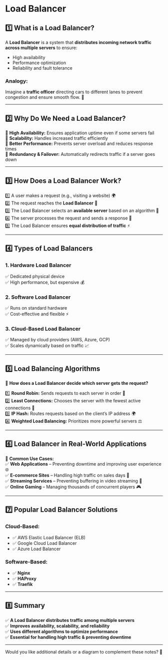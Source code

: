 # Load Balancer

## **1️⃣ What is a Load Balancer?**  
A **Load Balancer** is a system that **distributes incoming network traffic across multiple servers** to ensure:  
- High availability  
- Performance optimization  
- Reliability and fault tolerance  

### **Analogy:**  
Imagine a **traffic officer** directing cars to different lanes to prevent congestion and ensure smooth flow. 🚦  

---

## **2️⃣ Why Do We Need a Load Balancer?**  
🔹 **High Availability:** Ensures application uptime even if some servers fail  
🔹 **Scalability:** Handles increased traffic efficiently  
🔹 **Better Performance:** Prevents server overload and reduces response times  
🔹 **Redundancy & Failover:** Automatically redirects traffic if a server goes down  

---

## **3️⃣ How Does a Load Balancer Work?**  
1️⃣ A user makes a request (e.g., visiting a website) 🌍  
2️⃣ The request reaches the **Load Balancer** 🔄  
3️⃣ The Load Balancer selects an **available server** based on an algorithm 🎯  
4️⃣ The server processes the request and sends a response 🔁  
5️⃣ The Load Balancer ensures **equal distribution of traffic** ⚡  

---

## **4️⃣ Types of Load Balancers**  
### **1. Hardware Load Balancer**  
✅ Dedicated physical device  
✅ High performance, but expensive 💰  

### **2. Software Load Balancer**  
✅ Runs on standard hardware  
✅ Cost-effective and flexible ⚡  

### **3. Cloud-Based Load Balancer**  
✅ Managed by cloud providers (AWS, Azure, GCP)  
✅ Scales dynamically based on traffic 📈  

---

## **5️⃣ Load Balancing Algorithms**  
📌 **How does a Load Balancer decide which server gets the request?**  

1️⃣ **Round Robin:** Sends requests to each server in order 🔄  
2️⃣ **Least Connections:** Chooses the server with the fewest active connections 🔗  
3️⃣ **IP Hash:** Routes requests based on the client’s IP address 🌍  
4️⃣ **Weighted Load Balancing:** Prioritizes more powerful servers ⚖️  

---

## **6️⃣ Load Balancer in Real-World Applications**  
📌 **Common Use Cases:**  
✅ **Web Applications** – Preventing downtime and improving user experience 🌐  
✅ **E-commerce Sites** – Handling high traffic on sales days 🛒  
✅ **Streaming Services** – Preventing buffering in video streaming 🎥  
✅ **Online Gaming** – Managing thousands of concurrent players 🎮  

---

## **7️⃣ Popular Load Balancer Solutions**  
### **Cloud-Based:**  
- ✅ AWS Elastic Load Balancer (ELB)  
- ✅ Google Cloud Load Balancer  
- ✅ Azure Load Balancer  

### **Software-Based:**  
- ✅ **Nginx**  
- ✅ **HAProxy**  
- ✅ **Traefik**  

---

## **8️⃣ Summary**  
✅ **A Load Balancer distributes traffic among multiple servers**  
✅ **Improves availability, scalability, and reliability**  
✅ **Uses different algorithms to optimize performance**  
✅ **Essential for handling high traffic & preventing downtime**  

---

Would you like additional details or a diagram to complement these notes? 🚀